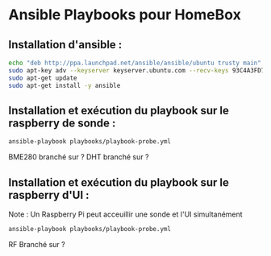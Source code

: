 # Ansible Playbooks pour HomeBox

## Installation d'ansible :

```bash
echo "deb http://ppa.launchpad.net/ansible/ansible/ubuntu trusty main" | sudo tee -a /etc/apt/sources.list
sudo apt-key adv --keyserver keyserver.ubuntu.com --recv-keys 93C4A3FD7BB9C367
sudo apt-get update
sudo apt-get install -y ansible
```

## Installation et exécution du playbook sur le raspberry de sonde :

```bash
ansible-playbook playbooks/playbook-probe.yml
```
BME280 branché sur ?
DHT branché sur ?

## Installation et exécution du playbook sur le raspberry d'UI :
Note : Un Raspberry Pi peut acceuillir une sonde et l'UI simultanément

```bash
ansible-playbook playbooks/playbook-probe.yml
```
RF Branché sur ?

